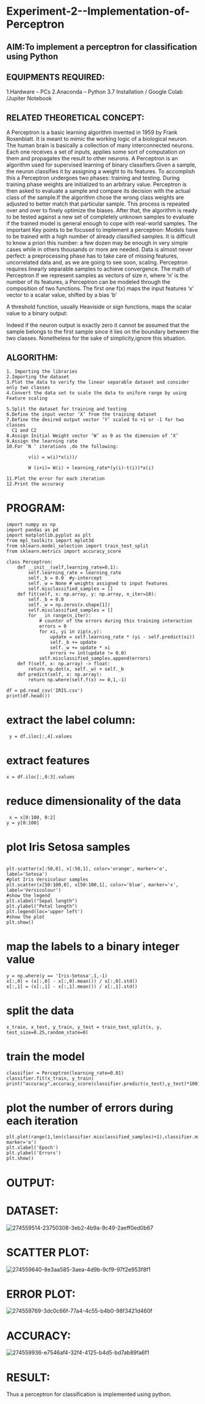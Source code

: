 # Experiment-2--Implementation-of-Perceptron

## AIM:To implement a perceptron for classification using Python

## EQUIPMENTS REQUIRED:
  1.Hardware – PCs
  2.Anaconda – Python 3.7 Installation / Google Colab /Jupiter Notebook

## RELATED THEORETICAL CONCEPT:
A Perceptron is a basic learning algorithm invented in 1959 by Frank Rosenblatt. It is meant to mimic the working logic of a biological neuron. The human brain is basically a collection of many interconnected neurons. Each one receives a set of inputs, applies some sort of computation on them and propagates the result to other neurons.
A Perceptron is an algorithm used for supervised learning of binary classifiers.Given a sample, the neuron classifies it by assigning a weight to its features. To accomplish this a Perceptron undergoes two phases: training and testing. During training phase weights are initialized to an arbitrary value. Perceptron is then asked to evaluate a sample and compare its decision with the actual class of the sample.If the algorithm chose the wrong class weights are adjusted to better match that particular sample. This process is repeated over and over to finely optimize the biases. After that, the algorithm is ready to be tested against a new set of completely unknown samples to evaluate if the trained model is general enough to cope with real-world samples.
The important Key points to be focused to implement a perceptron:
Models have to be trained with a high number of already classified samples. It is difficult to know a priori this number: a few dozen may be enough in very simple cases while in others thousands or more are needed.
Data is almost never perfect: a preprocessing phase has to take care of missing features, uncorrelated data and, as we are going to see soon, scaling.
Perceptron requires linearly separable samples to achieve convergence.
The math of Perceptron
If we represent samples as vectors of size n, where ‘n’ is the number of its features, a Perceptron can be modeled through the composition of two functions. The first one 
f(x) maps the input features  ‘x’  vector to a scalar value, shifted by a bias ‘b’

A threshold function, usually Heaviside or sign functions, maps the scalar value to a binary output:

Indeed if the neuron output is exactly zero it cannot be assumed that the sample belongs to the first sample since it lies on the boundary between the two classes. Nonetheless for the sake of simplicity,ignore this situation.


## ALGORITHM:
~~~
1. Importing the libraries
2.Importing the dataset
3.Plot the data to verify the linear separable dataset and consider only two classes
4.Convert the data set to scale the data to uniform range by using Feature scaling

5.Split the dataset for training and testing
6.Define the input vector ‘X’ from the training dataset
7.Define the desired output vector ‘Y’ scaled to +1 or -1 for two classes 
  C1 and C2
8.Assign Initial Weight vector ‘W’ as 0 as the dimension of ‘X’
9.Assign the learning rate
10.For ‘N ‘ iterations ,do the following:

        v(i) = w(i)*x(i))/
         
        W (i+i)= W(i) + learning_rate*(y(i)-t(i))*x(i)
        
11.Plot the error for each iteration 
12.Print the accuracy
~~~

# PROGRAM:
```
import numpy as np
import pandas as pd
import matplotlib.pyplot as plt
from mpl_toolkits import mplot3d
from sklearn.model_selection import train_test_split
from sklearn.metrics import accuracy_score

class Perceptron:
    def __init__(self,learning_rate=0.1):
        self.learning_rate = learning_rate
        self._b = 0.0  #y-intercept
        self._w = None # weights assigned to input features
        self.misclassified_samples = []
    def fit(self, x: np.array, y: np.array, n_iter=10):
        self._b = 0.0
        self._w = np.zeros(x.shape[1])
        self.misclassified_samples = []
        for _ in range(n_iter):
            # counter of the errors during this training interaction
            errors = 0
            for xi, yi in zip(x,y):
                update = self.learning_rate * (yi - self.predict(xi))
                self._b += update
                self._w += update * xi
                errors += int(update != 0.0)
            self.misclassified_samples.append(errors)
    def f(self, x: np.array) -> float:
        return np.dot(x, self._w) + self._b
    def predict(self, x: np.array):
        return np.where(self.f(x) >= 0,1,-1)

df = pd.read_csv('IRIS.csv')
print(df.head())
```
# extract the label column:
```
 y = df.iloc[:,4].values
```
# extract features
```x = df.iloc[:,0:3].values```

# reduce dimensionality of the data
```
 x = x[0:100, 0:2]
y = y[0:100]

```
# plot Iris Setosa samples

```

plt.scatter(x[:50,0], x[:50,1], color='orange', marker='o', label='Setosa')
#plot Iris Versicolour samples
plt.scatter(x[50:100,0], x[50:100,1], color='blue', marker='x', label='Versicolour')
#show the legend
plt.xlabel("Sepal length")
plt.ylabel("Petal length")
plt.legend(loc='upper left')
#show the plot
plt.show()

```
# map the labels to a binary integer value

```
y = np.where(y == 'Iris-Setosa',1,-1)
x[:,0] = (x[:,0] - x[:,0].mean()) / x[:,0].std()
x[:,1] = (x[:,1] - x[:,1].mean()) / x[:,1].std()

```
# split the data

```
x_train, x_test, y_train, y_test = train_test_split(x, y, test_size=0.25,random_state=0)

```
# train the model

```
classifier = Perceptron(learning_rate=0.01)
classifier.fit(x_train, y_train)
print("accuracy",accuracy_score(classifier.predict(x_test),y_test)*100)
```

# plot the number of errors during each iteration

```
plt.plot(range(1,len(classifier.misclassified_samples)+1),classifier.misclassified_samples, marker='o')
plt.xlabel('Epoch')
plt.ylabel('Errors')
plt.show()
```

# OUTPUT:

# DATASET:
![274559514-23750308-3eb2-4b9a-9c49-2aeff0ed0b67](https://github.com/githubmufeez45/Experiment-2--Implementation-of-Perceptron/assets/134826568/625af74b-6bd2-4ffe-8d0b-b8db50089095)

# SCATTER PLOT:

![274559640-8e3aa585-3aea-4d9b-9cf9-97f2e953f8f1](https://github.com/githubmufeez45/Experiment-2--Implementation-of-Perceptron/assets/134826568/c06842bd-0216-4f80-8393-f42aecd961d0)

# ERROR PLOT:
![274559769-3dc0c66f-77a4-4c55-b4b0-98f3421d460f](https://github.com/githubmufeez45/Experiment-2--Implementation-of-Perceptron/assets/134826568/f7b2e210-5cd5-4639-88d8-99614196b774)

# ACCURACY:

![274559936-e7546af4-32f4-4125-b4d5-bd7ab89fa6f1](https://github.com/githubmufeez45/Experiment-2--Implementation-of-Perceptron/assets/134826568/307db7d0-1cb4-4b1d-bcde-723f942e9f68)

# RESULT:
Thus a perceptron for classification is implemented using python.


